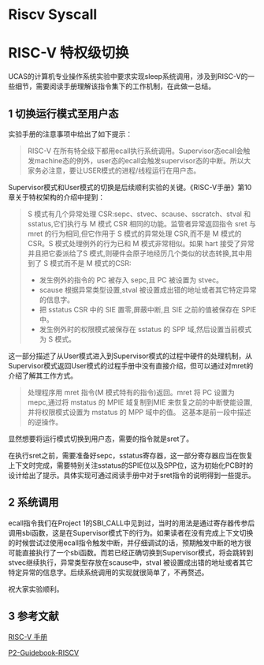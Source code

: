 # Riscv Syscall


# RISC-V 特权级切换

UCAS的计算机专业操作系统实验中要求实现sleep系统调用，涉及到RISC-V的一些细节，需要阅读手册理解该指令集下的工作机制，在此做一总结。

## 1 切换运行模式至用户态

实验手册的注意事项中给出了如下提示：

> RISC-V 在所有特全级下都用ecall执行系统调用。Supervisor态ecall会触发machine态的例外，user态的ecall会触发supervisor态的中断。所以大家务必注意，要让USER模式的进程/线程运行在用户态。

Supervisor模式和User模式的切换是后续顺利实验的关键。《RISC-V手册》第10章关于特权架构的介绍中提到：

> S 模式有几个异常处理 CSR:sepc、stvec、scause、sscratch、stval 和 sstatus,它们执行与 M 模式 CSR 相同的功能。监管者异常返回指令 sret 与 mret 的行为相同,但它作用于 S 模式的异常处理 CSR,而不是 M 模式的 CSR。S 模式处理例外的行为已和 M 模式非常相似。如果 hart 接受了异常并且把它委派给了S 模式,则硬件会原子地经历几个类似的状态转换,其中用到了 S 模式而不是 M 模式的CSR:
>
> - 发生例外的指令的 PC 被存入 sepc,且 PC 被设置为 stvec。
> - scause 根据异常类型设置,stval 被设置成出错的地址或者其它特定异常的信息字。
> - 把 sstatus CSR 中的 SIE 置零,屏蔽中断,且 SIE 之前的值被保存在 SPIE 中。
> - 发生例外时的权限模式被保存在 sstatus 的 SPP 域,然后设置当前模式为 S 模式。

这一部分描述了从User模式进入到Supervisor模式的过程中硬件的处理机制，从Supervisor模式返回User模式的过程手册中没有直接介绍，但可以通过对mret的介绍了解其工作方式。

> 处理程序用 mret 指令(M 模式特有的指令)返回。mret 将 PC 设置为 mepc,通过将 mstatus 的 MPIE 域复制到MIE 来恢复之前的中断使能设置,并将权限模式设置为 mstatus 的 MPP 域中的值。
> 这基本是前一段中描述的逆操作。

显然想要将运行模式切换到用户态，需要的指令就是sret了。

在执行sret之前，需要准备好sepc，sstatus寄存器，这一部分寄存器应当在恢复上下文时完成，需要特别关注sstatus的SPIE位以及SPP位，这为初始化PCB时的设计给出了提示。具体实现可通过阅读手册中对于sret指令的说明得到一些提示。

##  2 系统调用

ecall指令我们在Project 1的SBI_CALL中见到过，当时的用法是通过寄存器传参后调用sbi函数，这是在Supervisor模式下的行为。如果读者在没有完成上下文切换的时候尝试过使用ecall指令触发中断，并仔细调试的话，预期触发中断的地方很可能直接执行了一个sbi函数。而若已经正确切换到Supervisor模式，将会跳转到stvec继续执行，异常类型存放在scause中，stval 被设置成出错的地址或者其它特定异常的信息字。后续系统调用的实现就很简单了，不再赘述。

祝大家实验顺利。

## 3 参考文献

[RISC-V 手册](http://crva.ict.ac.cn/documents/RISC-V-Reader-Chinese-v2p1.pdf)

[P2-Guidebook-RISCV]()
